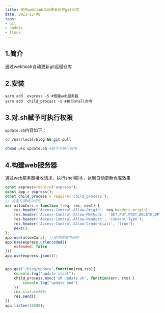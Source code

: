 ```yaml
---
title: 使用webhook自动更新远程git仓库
date: 2021-12-08
tags:
- git
- nodejs
- linux
---
```

## 1.简介

通过webhook自动更新git远程仓库

## 2.安装

```shell
yarn add  express -S #搭建web服务器
yarn add  child_process -S #执行shell命令
```

## 3.对.sh赋予可执行权限

`update.sh`内容如下：

```sh
cd /usr/local/blog && git pull
```

```bash
chmod u+x update.sh #赋予可执行权限
```

## 4.构建web服务器

通过web服务器接收请求，执行shell脚本，达到自动更新仓库效果

```javascript
const express=require("express");
const app = express();
const child_process = require('child_process');
// 自定义跨域中间件
var allowCors = function (req, res, next) {
    res.header('Access-Control-Allow-Origin', req.headers.origin);
    res.header('Access-Control-Allow-Methods', 'GET,PUT,POST,DELETE,OPTIONS');
    res.header('Access-Control-Allow-Headers', 'Content-Type');
    res.header('Access-Control-Allow-Credentials', 'true');
    next();
};
app.use(allowCors); //使用跨域中间件
app.use(express.urlencoded({
    extended: false
}))
app.use(express.json());


app.get("/blog/update",function(req,res){
    console.log("update start");
    child_process.exec('sh update.sh', function(err, sto) {
        console.log("update end");
    })
    res.status=200;
    res.send();
})
app.listen(10000);
```

